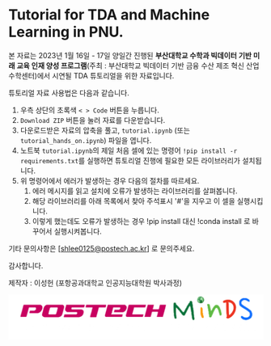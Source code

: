 # Tutorial for TDA and Machine Learning in PNU.

본 자료는 2023년 1월 16일 - 17일 양일간 진행된 **부산대학교 수학과 빅데이터 기반 미래 교육 인재 양성 프로그램**(주최 : 부산대학교 빅데이터 기반 금융 수산 제조 혁신 산업수학센터)에서 시연될 TDA 튜토리얼을 위한 자료입니다.

튜토리얼 자료 사용법은 다음과 같습니다.

1. 우측 상단의 초록색 `< > Code` 버튼을 누릅니다.
2. `Download ZIP` 버튼을 눌러 자료를 다운받습니다. 
3. 다운로드받은 자료의 압축을 풀고, `tutorial.ipynb` (또는 `tutorial_hands_on.ipynb`) 파일을 엽니다.
4. 노트북 `tutorial.ipynb`의 제일 처음 셀에 있는 명령어 `!pip install -r requirements.txt`를 실행하면 튜토리얼 진행에 필요한 모든 라이브러리가 설치됩니다.
5. 위 명령어에서 에러가 발생하는 경우 다음의 절차를 따르세요.
   1. 에러 메시지를 읽고 설치에 오류가 발생하는 라이브러리를 살펴봅니다.
   2. 해당 라이브러리를 아래 목록에서 찾아 주석표시 '#'을 지우고 이 셀을 실행시킵니다.
   3. 이렇게 했는데도 오류가 발생하는 경우 !pip install 대신 !conda install 로 바꾸어서 실행시켜봅니다. 


기타 문의사항은 [shlee0125@postech.ac.kr] 로 문의주세요.

감사합니다.


제작자 : 이성헌 (포항공과대학교 인공지능대학원 박사과정)

<img src = 'minds_logo.png'>